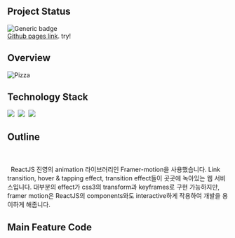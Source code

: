 ## Project Status
![Generic badge](https://img.shields.io/badge/build-passing-green.svg) <br/>
[Github pages link](https://beegramin9.github.io/React-NetNinja-FramerMotion/). try!

## Overview
![Pizza](https://user-images.githubusercontent.com/58083434/130402775-9caaa1d4-54e7-44ff-8c4e-b07cf9940318.gif)

## Technology Stack
<img src="https://img.shields.io/badge/React-61DAFB?style=flat-square&logo=React&logoColor=white"/></a>&nbsp;
<img src="https://img.shields.io/badge/Framer-df0eb1?style=flat-square&logo=Framer&logoColor=white"/>&nbsp;
<img src="https://img.shields.io/badge/StyledComponents-DB7093?style=flat-square&logo=Styled-Components&logoColor=white"/></a>

## Outline
&nbsp;
<br/><br/>
&nbsp; ReactJS 진영의 animation 라이브러리인 Framer-motion을 사용했습니다. Link transition, hover & tapping effect, transition effect들이 곳곳에 녹아있는 웹 서비스입니다. 대부분의 effect가 css3의 transform과 keyframes로 구현 가능하지만, framer motion은 ReactJS의 components와도 interactive하게 작용하여 개발을 용이하게 해줍니다.

## Main Feature Code
